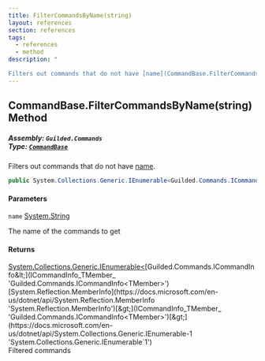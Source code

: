```yaml
---
title: FilterCommandsByName(string)
layout: references
section: references
tags:
  - references
  - method
description: "

Filters out commands that do not have [name](CommandBase.FilterCommandsByName(string)#Guilded.Commands.CommandBase.FilterCommandsByName(string).name 'Guilded.Commands.CommandBase.FilterCommandsByName(string).name')."
---
```


## CommandBase.FilterCommandsByName(string) Method
##### **Assembly:** `Guilded.Commands`<br/>**Type:** [`CommandBase`](CommandBase 'Guilded.Commands.CommandBase')

Filters out commands that do not have [name](CommandBase.FilterCommandsByName(string)#Guilded.Commands.CommandBase.FilterCommandsByName(string).name 'Guilded.Commands.CommandBase.FilterCommandsByName(string).name').

```csharp
public System.Collections.Generic.IEnumerable<Guilded.Commands.ICommandInfo<MemberInfo>> FilterCommandsByName(string name);
```
#### Parameters

<a name='Guilded.Commands.CommandBase.FilterCommandsByName(string).name'></a>

`name` [System.String](https://docs.microsoft.com/en-us/dotnet/api/System.String 'System.String')

The name of the commands to get

#### Returns
[System.Collections.Generic.IEnumerable&lt;](https://docs.microsoft.com/en-us/dotnet/api/System.Collections.Generic.IEnumerable-1 'System.Collections.Generic.IEnumerable`1')[Guilded.Commands.ICommandInfo&lt;](ICommandInfo_TMember_ 'Guilded.Commands.ICommandInfo<TMember>')[System.Reflection.MemberInfo](https://docs.microsoft.com/en-us/dotnet/api/System.Reflection.MemberInfo 'System.Reflection.MemberInfo')[&gt;](ICommandInfo_TMember_ 'Guilded.Commands.ICommandInfo<TMember>')[&gt;](https://docs.microsoft.com/en-us/dotnet/api/System.Collections.Generic.IEnumerable-1 'System.Collections.Generic.IEnumerable`1')  
Filtered commands